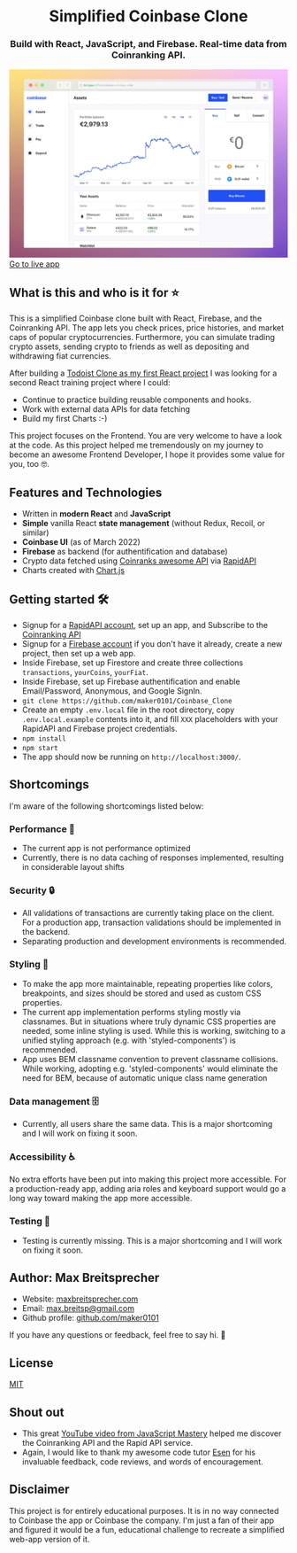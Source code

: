 <h1 align="center">Simplified Coinbase Clone</h1>
<h3 align="center">Build with React, JavaScript, and Firebase. Real-time data from Coinranking API.</h3>

![Coinbase Clone Screenshot](coinbase-clone-preview.jpg)
[Go to live app](https://coinbase-clone.com/)

## What is this and who is it for ⭐

This is a simplified Coinbase clone built with React, Firebase, and the Coinranking API. The app lets you check prices, price histories, and market caps of popular cryptocurrencies. Furthermore, you can simulate trading crypto assets, sending crypto to friends as well as depositing and withdrawing fiat currencies.

After building a [Todoist Clone as my first React project](https://github.com/maker0101/Todoist_Clone) I was looking for a second React training project where I could:

- Continue to practice building reusable components and hooks.
- Work with external data APIs for data fetching
- Build my first Charts :-)

This project focuses on the Frontend. You are very welcome to have a look at the code.
As this project helped me tremendously on my journey to become an awesome Frontend Developer, I hope it provides some value for you, too 🤓.

## Features and Technologies

- Written in **modern React** and **JavaScript**
- **Simple** vanilla React **state management** (without Redux, Recoil, or similar)
- **Coinbase UI** (as of March 2022)
- **Firebase** as backend (for authentification and database)
- Crypto data fetched using [Coinranks awesome API](https://developers.coinranking.com/api) via [RapidAPI](https://rapidapi.com/)
- Charts created with [Chart.js](https://www.chartjs.org/)

## Getting started 🛠

- Signup for a [RapidAPI account](https://rapidapi.com/), set up an app, and Subscribe to the [Coinranking API](https://rapidapi.com/Coinranking/api/coinranking1/)
- Signup for a [Firebase account](https://firebase.google.com/) if you don't have it already, create a new project, then set up a web app.
- Inside Firebase, set up Firestore and create three collections `transactions`, `yourCoins`, `yourFiat`.
- Inside Firebase, set up Firebase authentification and enable Email/Password, Anonymous, and Google SignIn.
- `git clone https://github.com/maker0101/Coinbase_Clone`
- Create an empty `.env.local` file in the root directory, copy `.env.local.example` contents into it, and fill `XXX` placeholders with your RapidAPI and Firebase project credentials.
- `npm install`
- `npm start`
- The app should now be running on `http://localhost:3000/`.

## Shortcomings

I'm aware of the following shortcomings listed below:

### Performance 🚀

- The current app is not performance optimized
- Currently, there is no data caching of responses implemented, resulting in considerable layout shifts

### Security 🔒

- All validations of transactions are currently taking place on the client. For a production app, transaction validations should be implemented in the backend.
- Separating production and development environments is recommended.

### Styling 🎨

- To make the app more maintainable, repeating properties like colors, breakpoints, and sizes should be stored and used as custom CSS properties.
- The current app implementation performs styling mostly via classnames. But in situations where truly dynamic CSS properties are needed, some inline styling is used. While this is working, switching to a unified styling approach (e.g. with 'styled-components') is recommended.
- App uses BEM classname convention to prevent classname collisions. While working, adopting e.g. 'styled-components' would eliminate the need for BEM, because of automatic unique class name generation

### Data management 🗄

- Currently, all users share the same data. This is a major shortcoming and I will work on fixing it soon.

### Accessibility ♿

No extra efforts have been put into making this project more accessible. For a production-ready app, adding aria roles and keyboard support would go a long way toward making the app more accessible.

### Testing 🧪

- Testing is currently missing. This is a major shortcoming and I will work on fixing it soon.

## Author: Max Breitsprecher

- Website: [maxbreitsprecher.com](https://www.maxbreitsprecher.com/)
- Email: max.breitsp@gmail.com
- Github profile: [github.com/maker0101](https://github.com/maker0101)

If you have any questions or feedback, feel free to say hi. 👋

## License

[MIT](https://opensource.org/licenses/MIT)

## Shout out

- This great [YouTube video from JavaScript Mastery](https://youtu.be/9DDX3US3kss) helped me discover the Coinranking API and the Rapid API service.
- Again, I would like to thank my awesome code tutor [Esen](https://github.com/snqb) for his invaluable feedback, code reviews, and words of encouragement.

## Disclaimer

This project is for entirely educational purposes. It is in no way connected to Coinbase the app or Coinbase the company. I'm just a fan of their app and figured it would be a fun, educational challenge to recreate a simplified web-app version of it.
